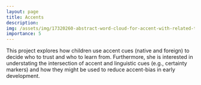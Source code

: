 ```yaml
---
layout: page
title: Accents
description: 
img: /assets/img/17320260-abstract-word-cloud-for-accent-with-related-tags-and-terms.jpeg
importance: 5
---
```


This project explores how children use accent cues (native and foreign) to decide who to trust and who to learn from. Furthermore, she is interested in understating the intersection of accent and linguistic cues (e.g., certainty markers) and how they might be used to reduce accent-bias in early development.
